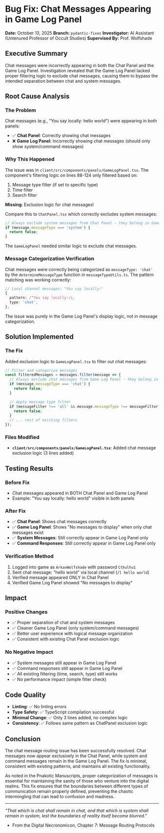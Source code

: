 # Bug Fix: Chat Messages Appearing in Game Log Panel

**Date:** October 13, 2025
**Branch:** `pydantic-fixes`
**Investigator:** AI Assistant (Untenured Professor of Occult Studies)
**Supervised By:** Prof. Wolfshade

## Executive Summary

Chat messages were incorrectly appearing in both the Chat Panel and the Game Log Panel. Investigation revealed that the Game Log Panel lacked proper filtering logic to exclude chat messages, causing them to bypass the intended separation between chat and system messages.

## Root Cause Analysis

### The Problem

Chat messages (e.g., "You say locally: hello world") were appearing in both panels:
- ✅ **Chat Panel**: Correctly showing chat messages
- ❌ **Game Log Panel**: Incorrectly showing chat messages (should only show system/command messages)

### Why This Happened

The issue was in `client/src/components/panels/GameLogPanel.tsx`. The component's filtering logic on lines 88-124 only filtered based on:

1. Message type filter (if set to specific type)
2. Time filter
3. Search filter

**Missing**: Exclusion logic for chat messages!

Compare this to `ChatPanel.tsx` which correctly excludes system messages:
```typescript
// Always exclude system messages from Chat Panel - they belong in Game Log Panel
if (message.messageType === 'system') {
  return false;
}
```

The `GameLogPanel` needed similar logic to exclude chat messages.

### Message Categorization Verification

Chat messages were correctly being categorized as `messageType: 'chat'` by the `determineMessageType` function in `messageTypeUtils.ts`. The pattern matching was working correctly:

```typescript
// Local channel messages: "You say locally:"
{
  pattern: /^You say locally:/i,
  type: 'chat',
},
```

The issue was purely in the Game Log Panel's display logic, not in message categorization.

## Solution Implemented

### The Fix

Added exclusion logic to `GameLogPanel.tsx` to filter out chat messages:

```typescript
// Filter and categorize messages
const filteredMessages = messages.filter(message => {
  // Always exclude chat messages from Game Log Panel - they belong in Chat Panel
  if (message.messageType === 'chat') {
    return false;
  }

  // Apply message type filter
  if (messageFilter !== 'all' && message.messageType !== messageFilter) {
    return false;
  }
  // ... rest of existing filters
});
```

### Files Modified

- **`client/src/components/panels/GameLogPanel.tsx`**: Added chat message exclusion logic (3 lines added)

## Testing Results

### Before Fix
- Chat messages appeared in BOTH Chat Panel and Game Log Panel
- Example: "You say locally: hello world" visible in both panels

### After Fix
- ✅ **Chat Panel**: Shows chat messages correctly
- ✅ **Game Log Panel**: Shows "No messages to display" when only chat messages exist
- ✅ **System Messages**: Still correctly appear in Game Log Panel only
- ✅ **Command Responses**: Still correctly appear in Game Log Panel only

### Verification Method

1. Logged into game as `ArkanWolfshade` with password `Cthulhu1`
2. Sent chat message: "hello world" via local channel (`/l hello world`)
3. Verified message appeared ONLY in Chat Panel
4. Verified Game Log Panel showed "No messages to display"

## Impact

### Positive Changes
- ✅ Proper separation of chat and system messages
- ✅ Cleaner Game Log Panel (only system/command messages)
- ✅ Better user experience with logical message organization
- ✅ Consistent with existing Chat Panel exclusion logic

### No Negative Impact
- ✅ System messages still appear in Game Log Panel
- ✅ Command responses still appear in Game Log Panel
- ✅ All existing filtering (time, search, type) still works
- ✅ No performance impact (simple filter check)

## Code Quality

- **Linting**: ✅ No linting errors
- **Type Safety**: ✅ TypeScript compilation successful
- **Minimal Change**: ✅ Only 3 lines added, no complex logic
- **Consistency**: ✅ Follows same pattern as ChatPanel exclusion logic

## Conclusion

The chat message routing issue has been successfully resolved. Chat messages now appear exclusively in the Chat Panel, while system and command messages remain in the Game Log Panel. The fix is minimal, consistent with existing patterns, and maintains all existing functionality.

As noted in the Pnakotic Manuscripts, proper categorization of messages is essential for maintaining the sanity of those who venture into the digital realms. This fix ensures that the boundaries between different types of communication remain properly defined, preventing the chaotic intermingling that can lead to confusion and madness.

---

*"That which is chat shall remain in chat, and that which is system shall remain in system, lest the boundaries of reality itself become blurred."*
- From the Digital Necronomicon, Chapter 7: Message Routing Protocols
